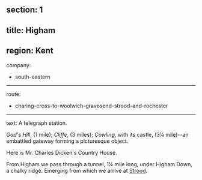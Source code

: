 section: 1
----
title: Higham
----
region: Kent
----
company:
- south-eastern
----
route:
- charing-cross-to-woolwich-gravesend-strood-and-rochester
----
text: A telegraph station.

*Gad's Hill*, (1 mile); *Cliffe*, (3 miles); *Cowling*, with its castle, (3¼ mile)--an embattled gateway forming a picturesque object.

Here is Mr. Charles Dicken's Country House.

From Higham we pass through a tunnel, 1¼ mile long, under Higham Down, a chalky ridge. Emerging from which we arrive at [Strood](/stations/strood).
